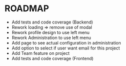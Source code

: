 ROADMAP
=======
* Add tests and code coverage (Backend)
* Rework loading => remove use of modal
* Rework profile design to use left menu
* Rework Administration to use left menu
* Add page to see actual configuration in administration
* Add option to select if user want email for this project
* Add Team feature on project
* Add tests and code coverage (Frontend)
